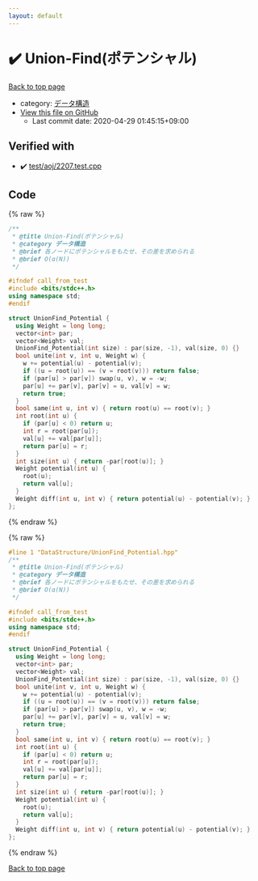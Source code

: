 ```yaml
---
layout: default
---
```


<!-- mathjax config similar to math.stackexchange -->
<script type="text/javascript" async
  src="https://cdnjs.cloudflare.com/ajax/libs/mathjax/2.7.5/MathJax.js?config=TeX-MML-AM_CHTML">
</script>
<script type="text/x-mathjax-config">
  MathJax.Hub.Config({
    TeX: { equationNumbers: { autoNumber: "AMS" }},
    tex2jax: {
      inlineMath: [ ['$','$'] ],
      processEscapes: true
    },
    "HTML-CSS": { matchFontHeight: false },
    displayAlign: "left",
    displayIndent: "2em"
  });
</script>

<script type="text/javascript" src="https://cdnjs.cloudflare.com/ajax/libs/jquery/3.4.1/jquery.min.js"></script>
<script src="https://cdn.jsdelivr.net/npm/jquery-balloon-js@1.1.2/jquery.balloon.min.js" integrity="sha256-ZEYs9VrgAeNuPvs15E39OsyOJaIkXEEt10fzxJ20+2I=" crossorigin="anonymous"></script>
<script type="text/javascript" src="../../assets/js/copy-button.js"></script>
<link rel="stylesheet" href="../../assets/css/copy-button.css" />


# :heavy_check_mark: Union-Find(ポテンシャル)

<a href="../../index.html">Back to top page</a>

* category: <a href="../../index.html#c1c7278649b583761cecd13e0628181d">データ構造</a>
* <a href="{{ site.github.repository_url }}/blob/master/DataStructure/UnionFind_Potential.hpp">View this file on GitHub</a>
    - Last commit date: 2020-04-29 01:45:15+09:00




## Verified with

* :heavy_check_mark: <a href="../../verify/test/aoj/2207.test.cpp.html">test/aoj/2207.test.cpp</a>


## Code

<a id="unbundled"></a>
{% raw %}
```cpp
/**
 * @title Union-Find(ポテンシャル)
 * @category データ構造
 * @brief 各ノードにポテンシャルをもたせ、その差を求められる
 * @brief O(α(N))
 */

#ifndef call_from_test
#include <bits/stdc++.h>
using namespace std;
#endif

struct UnionFind_Potential {
  using Weight = long long;
  vector<int> par;
  vector<Weight> val;
  UnionFind_Potential(int size) : par(size, -1), val(size, 0) {}
  bool unite(int v, int u, Weight w) {
    w += potential(u) - potential(v);
    if ((u = root(u)) == (v = root(v))) return false;
    if (par[u] > par[v]) swap(u, v), w = -w;
    par[u] += par[v], par[v] = u, val[v] = w;
    return true;
  }
  bool same(int u, int v) { return root(u) == root(v); }
  int root(int u) {
    if (par[u] < 0) return u;
    int r = root(par[u]);
    val[u] += val[par[u]];
    return par[u] = r;
  }
  int size(int u) { return -par[root(u)]; }
  Weight potential(int u) {
    root(u);
    return val[u];
  }
  Weight diff(int u, int v) { return potential(u) - potential(v); }
};
```
{% endraw %}

<a id="bundled"></a>
{% raw %}
```cpp
#line 1 "DataStructure/UnionFind_Potential.hpp"
/**
 * @title Union-Find(ポテンシャル)
 * @category データ構造
 * @brief 各ノードにポテンシャルをもたせ、その差を求められる
 * @brief O(α(N))
 */

#ifndef call_from_test
#include <bits/stdc++.h>
using namespace std;
#endif

struct UnionFind_Potential {
  using Weight = long long;
  vector<int> par;
  vector<Weight> val;
  UnionFind_Potential(int size) : par(size, -1), val(size, 0) {}
  bool unite(int v, int u, Weight w) {
    w += potential(u) - potential(v);
    if ((u = root(u)) == (v = root(v))) return false;
    if (par[u] > par[v]) swap(u, v), w = -w;
    par[u] += par[v], par[v] = u, val[v] = w;
    return true;
  }
  bool same(int u, int v) { return root(u) == root(v); }
  int root(int u) {
    if (par[u] < 0) return u;
    int r = root(par[u]);
    val[u] += val[par[u]];
    return par[u] = r;
  }
  int size(int u) { return -par[root(u)]; }
  Weight potential(int u) {
    root(u);
    return val[u];
  }
  Weight diff(int u, int v) { return potential(u) - potential(v); }
};

```
{% endraw %}

<a href="../../index.html">Back to top page</a>

